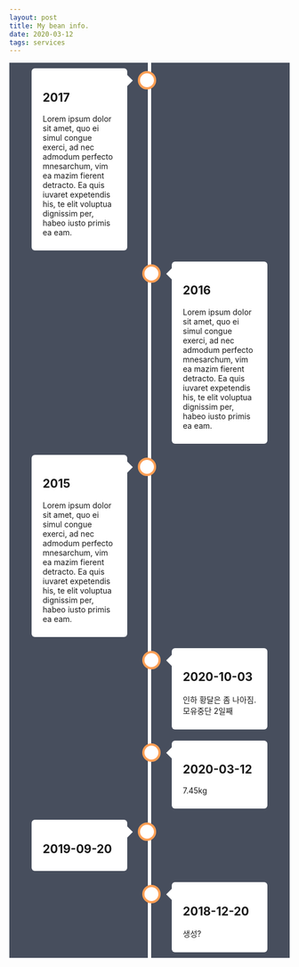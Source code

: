 ```yaml
---
layout: post
title: My bean info.
date: 2020-03-12
tags: services
---
```


<canvas id="myChart"></canvas>
<script src="/assets/vendor/Chart.bundle.min.js"></script>
<script>
$(document).ready(function(){

  //2020-03-12 7.45 kg
  let ctx = document.getElementById('myChart').getContext('2d');
  let chart = new Chart(ctx, {
    type: 'line', // The type of chart we want to create

    data: { // The data for our dataset
        labels: ['a', 'b', 'c'],
        datasets: [
          {
              label: 'My First dataset',
              backgroundColor: 'rgb(255, 99, 132)',
              borderColor: 'rgb(255, 99, 132)',
              data: [0, 10, 5, 2, 20, 30, 45]
          },
          {
              label: 'My Secon dataset',
              backgroundColor: 'rgb(99, 255, 132)',
              borderColor: 'rgb(99, 255, 132)',
              data: [10, 20, 3, 44, 50, 30, 45]
          },
        ]
    },

    // Configuration options go here
    options: {
      tooltips: {
        callbacks: {
          afterLabel : (tooltipItem, chart) => {
            console.log(tooltipItem, chart);
            return 'hello';
          },
        }
      }
    }
  });//end of chart
});//end of document ready
</script>

<style>
    .timeline * {
        box-sizing: border-box;
    }

    /* The actual timeline (the vertical ruler) */
    .timeline {
        background-color: #474e5d;
        //font-family: Helvetica, sans-serif;
        position: relative;
        max-width: 1200px;
        margin: 0 auto;
    }

    /* The actual timeline (the vertical ruler) */
    .timeline::after {
        content: '';
        position: absolute;
        width: 6px;
        background-color: white;
        top: 0;
        bottom: 0;
        left: 50%;
        margin-left: -3px;
    }

    /* Container around content */
    .timeline .container {
        padding: 10px 40px;
        position: relative;
        background-color: inherit;
        width: 50%;
        margin: initial; /*reset global css*/
        max-width: initial; /*reset global css*/
    }

    /* The circles on the timeline */
    .timeline .container::after {
        content: '';
        position: absolute;
        width: 25px;
        height: 25px;
        right: -12px;
        background-color: white;
        border: 4px solid #FF9F55;
        top: 15px;
        border-radius: 50%;
        z-index: 1;
    }

    /* Place the container to the left */
    .timeline .left {
        left: 0;
    }

    /* Place the container to the right */
    .timeline .right {
        left: 50%;
    }

    /* Add arrows to the left container (pointing right) */
    .timeline .container::before {
      content: " ";
      height: 0;
      position: absolute;
      top: 22px;
      width: 0;
      z-index: 1;
      border: medium solid white;
    }

    .timeline .left::before {
        right: 30px;
        border: medium solid white;
        border-width: 10px 0 10px 10px;
        border-color: transparent transparent transparent white;
    }

    /* Add arrows to the right container (pointing left) */
    .timeline .right::before {
        left: 30px;
        border: medium solid white;
        border-width: 10px 10px 10px 0;
        border-color: transparent white transparent transparent;
    }

    /* Fix the circle for containers on the right side */
    .timeline .right::after {
        left: -13px;
    }

    /* The actual content */
    .timeline .content {
        padding: 10px 20px;
        background-color: white;
        position: relative;
        border-radius: 6px;
    }

    /* Media queries - Responsive timeline on screens less than 600px wide */
    @media screen and (max-width: 600px) {
        /* Place the timelime to the left */
        .timeline::after {
            left: 31px;
        }

        /* Full-width containers */
        .timeline .container {
            width: 100%;
            padding-left: 70px;
            padding-right: 25px;
        }

        /* Make sure that all arrows are pointing leftwards */
        .timeline .container::before {
            left: 60px;
            border: medium solid white;
            border-width: 10px 10px 10px 0;
            border-color: transparent white transparent transparent;
        }

        /* Make sure all circles are at the same spot */
        .timeline .left::after, .timeline .right::after {
            left: 18px;
        }

        /* Make all right containers behave like the left ones */
        .timeline .right {
            left: 0%;
        }
    }
</style>


<div class="timeline">
    <div class="container left">
        <div class="content">
            <h2>2017</h2>
            <p>Lorem ipsum dolor sit amet, quo ei simul congue exerci, ad nec admodum perfecto mnesarchum, vim ea mazim fierent detracto. Ea quis iuvaret expetendis his, te elit voluptua dignissim per, habeo iusto primis ea eam.</p>
        </div>
    </div>
    <div class="container right">
        <div class="content">
            <h2>2016</h2>
            <p>Lorem ipsum dolor sit amet, quo ei simul congue exerci, ad nec admodum perfecto mnesarchum, vim ea mazim fierent detracto. Ea quis iuvaret expetendis his, te elit voluptua dignissim per, habeo iusto primis ea eam.</p>
        </div>
    </div>
    <div class="container left">
        <div class="content">
            <h2>2015</h2>
            <p>Lorem ipsum dolor sit amet, quo ei simul congue exerci, ad nec admodum perfecto mnesarchum, vim ea mazim fierent detracto. Ea quis iuvaret expetendis his, te elit voluptua dignissim per, habeo iusto primis ea eam.</p>
        </div>
    </div>
    <div class="container right">
        <div class="content">
            <h2>2020-10-03</h2>
            <p>인하 황달은 좀 나아짐. 모유중단 2일째</p>
        </div>
    </div>
    <div class="container right">
        <div class="content">
            <h2>2020-03-12</h2>
            <p>7.45kg</p>
        </div>
    </div>
    <div class="container left">
        <div class="content">
            <h2>2019-09-20</h2>
            <p></p>
        </div>
    </div>
    <div class="container right">
        <div class="content">
            <h2>2018-12-20</h2>
            <p>생성?</p>
        </div>
    </div>
</div>
